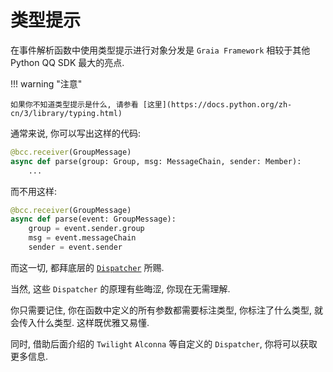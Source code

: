 # 类型提示

在事件解析函数中使用类型提示进行对象分发是 `Graia Framework` 相较于其他 Python QQ SDK 最大的亮点.

!!! warning "注意"

    如果你不知道类型提示是什么, 请参看 [这里](https://docs.python.org/zh-cn/3/library/typing.html)

通常来说, 你可以写出这样的代码:

```py
@bcc.receiver(GroupMessage)
async def parse(group: Group, msg: MessageChain, sender: Member):
    ...
```

而不用这样:

```py
@bcc.receiver(GroupMessage)
async def parse(event: GroupMessage):
    group = event.sender.group
    msg = event.messageChain
    sender = event.sender
```

而这一切, 都拜底层的 [`Dispatcher`](https://autumn-psi.vercel.app/docs/broadcast/basic/dispatcher) 所赐.

当然, 这些 `Dispatcher` 的原理有些晦涩, 你现在无需理解.

你只需要记住, 你在函数中定义的所有参数都需要标注类型, 你标注了什么类型, 就会传入什么类型. 这样既优雅又易懂.

同时, 借助后面介绍的 `Twilight` `Alconna` 等自定义的 `Dispatcher`, 你将可以获取更多信息.
